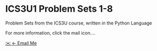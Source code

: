 # ICS3U1 Problem Sets 1-8

Problem Sets from the ICS3U course, written in the Python Language

For more information, click the mail icon....


[✉️ ← Email Me](mailto:1nayalashm@gmail.com)
